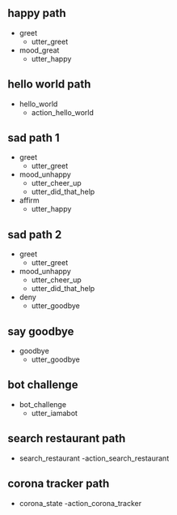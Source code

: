 ## happy path
* greet
  - utter_greet
* mood_great
  - utter_happy

## hello world path
* hello_world
  - action_hello_world
## sad path 1
* greet
  - utter_greet
* mood_unhappy
  - utter_cheer_up
  - utter_did_that_help
* affirm
  - utter_happy

## sad path 2
* greet
  - utter_greet
* mood_unhappy
  - utter_cheer_up
  - utter_did_that_help
* deny
  - utter_goodbye

## say goodbye
* goodbye
  - utter_goodbye

## bot challenge
* bot_challenge
  - utter_iamabot

## search restaurant path
* search_restaurant
  -action_search_restaurant
## corona tracker path
* corona_state
  -action_corona_tracker